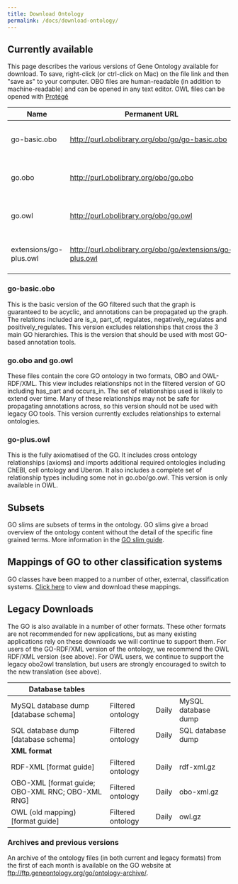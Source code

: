 ```yaml
---
title: Download Ontology
permalink: /docs/download-ontology/
---
```

## Currently available

This page describes the various versions of Gene Ontology available for download. To save, right-click (or ctrl-click on Mac) on the file link and then "save as" to your computer. OBO files are human-readable (in addition to machine-readable) and can be opened in any text editor. OWL files can be opened with [Protégé](https://protege.stanford.edu/)

|Name 	|Permanent URL |	Description|
|-------|--------------|-------------|
|go-basic.obo |	http://purl.obolibrary.org/obo/go/go-basic.obo |	Filtered, for use with legacy tools|
|go.obo |	http://purl.obolibrary.org/obo/go.obo |	Core ontology (OBO Format)|
|go.owl |	http://purl.obolibrary.org/obo/go.owl |	Core ontology (OWL RDF/XML)|
|extensions/go-plus.owl |	http://purl.obolibrary.org/obo/go/extensions/go-plus.owl 	|Core plus additional axioms, vetted|

### go-basic.obo

This is the basic version of the GO filtered such that the graph is guaranteed to be acyclic, and annotations can be propagated up the graph. The relations included are is_a, part_of, regulates, negatively_regulates and positively_regulates. This version excludes relationships that cross the 3 main GO hierarchies. This is the version that should be used with most GO-based annotation tools.
### go.obo and go.owl

These files contain the core GO ontology in two formats, OBO and OWL-RDF/XML. This view includes relationships not in the filtered version of GO including has_part and occurs_in. The set of relationships used is likely to extend over time. Many of these relationships may not be safe for propagating annotations across, so this version should not be used with legacy GO tools. This version currently excludes relationships to external ontologies.
### go-plus.owl

This is the fully axiomatised of the GO. It includes cross ontology relationships (axioms) and imports additional required ontologies including ChEBI, cell ontology and Uberon. It also includes a complete set of relationship types including some not in go.obo/go.owl. This version is only available in OWL.
## Subsets

GO slims are subsets of terms in the ontology. GO slims give a broad overview of the ontology content without the detail of the specific fine grained terms. More information in the [GO slim guide](http://geneontology.org/page/go-slim-and-subset-guide/).
## Mappings of GO to other classification systems

GO classes have been mapped to a number of other, external, classification systems. [Click here](http://geneontology.org/page/download-mappings) to view and download these mappings.
## Legacy Downloads

The GO is also available in a number of other formats. These other formats are not recommended for new applications, but as many existing applications rely on these downloads we will continue to support them. For users of the GO-RDF/XML version of the ontology, we recommend the OWL RDF/XML version (see above). For OWL users, we continue to support the legacy obo2owl translation, but users are strongly encouraged to switch to the new translation (see above).

|Database tables |   | | |
|----------------|---|---|---|
|MySQL database dump [database schema] |	Filtered ontology |	Daily |	MySQL database dump|
|SQL database dump [database schema] |	Filtered ontology |	Daily |	SQL database dump|
|**XML format**||||
|RDF-XML [format guide] |	Filtered ontology |	Daily |	rdf-xml.gz|
|OBO-XML [format guide; OBO-XML RNC; OBO-XML RNG] |	Filtered ontology |	Daily |	obo-xml.gz|
|OWL (old mapping) [format guide] |	Filtered ontology |	Daily |	owl.gz|

### Archives and previous versions

An archive of the ontology files (in both current and legacy formats) from the first of each month is available on the GO website at ftp://ftp.geneontology.org/go/ontology-archive/.
